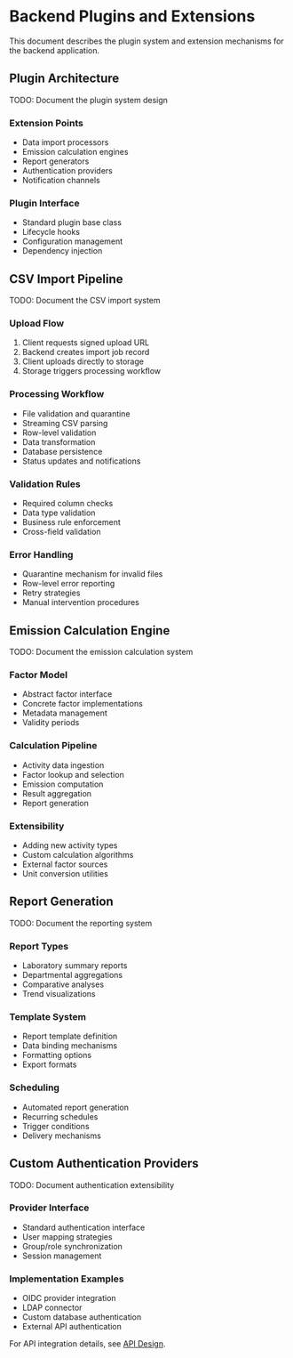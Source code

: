 # Backend Plugins and Extensions

This document describes the plugin system and extension mechanisms for the backend application.

## Plugin Architecture

TODO: Document the plugin system design

### Extension Points

- Data import processors
- Emission calculation engines
- Report generators
- Authentication providers
- Notification channels

### Plugin Interface

- Standard plugin base class
- Lifecycle hooks
- Configuration management
- Dependency injection

## CSV Import Pipeline

TODO: Document the CSV import system

### Upload Flow

1. Client requests signed upload URL
2. Backend creates import job record
3. Client uploads directly to storage
4. Storage triggers processing workflow

### Processing Workflow

- File validation and quarantine
- Streaming CSV parsing
- Row-level validation
- Data transformation
- Database persistence
- Status updates and notifications

### Validation Rules

- Required column checks
- Data type validation
- Business rule enforcement
- Cross-field validation

### Error Handling

- Quarantine mechanism for invalid files
- Row-level error reporting
- Retry strategies
- Manual intervention procedures

## Emission Calculation Engine

TODO: Document the emission calculation system

### Factor Model

- Abstract factor interface
- Concrete factor implementations
- Metadata management
- Validity periods

### Calculation Pipeline

- Activity data ingestion
- Factor lookup and selection
- Emission computation
- Result aggregation
- Report generation

### Extensibility

- Adding new activity types
- Custom calculation algorithms
- External factor sources
- Unit conversion utilities

## Report Generation

TODO: Document the reporting system

### Report Types

- Laboratory summary reports
- Departmental aggregations
- Comparative analyses
- Trend visualizations

### Template System

- Report template definition
- Data binding mechanisms
- Formatting options
- Export formats

### Scheduling

- Automated report generation
- Recurring schedules
- Trigger conditions
- Delivery mechanisms

## Custom Authentication Providers

TODO: Document authentication extensibility

### Provider Interface

- Standard authentication interface
- User mapping strategies
- Group/role synchronization
- Session management

### Implementation Examples

- OIDC provider integration
- LDAP connector
- Custom database authentication
- External API authentication

For API integration details, see [API Design](./api.md).
